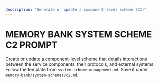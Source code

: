 ```yaml
---
description: "Generate or update a component-level scheme (C2)"
---
```

# MEMORY BANK SYSTEM SCHEME C2 PROMPT

Create or update a component-level scheme that details interactions between the service components, their protocols, and external systems. Follow the template from `system-scheme-management.md`. Save it under `memory-bank/system-schemes/c2.md`.
